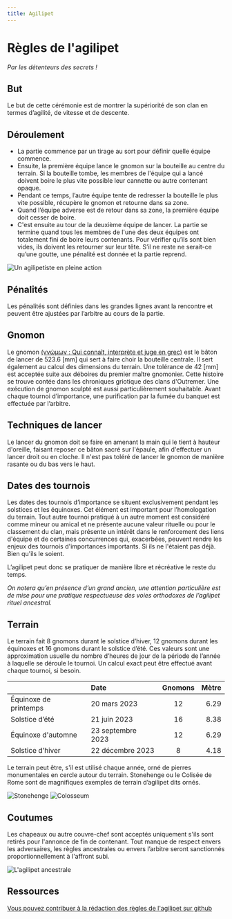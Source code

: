 ```yaml
---
title: Agilipet
---
```

# Règles de l'agilipet 
_Par les détenteurs des secrets !_

## But
Le but de cette cérémonie est de montrer la supériorité de son clan en termes d’agilité, de vitesse et de descente.

## Déroulement
- La partie commence par un tirage au sort pour définir quelle équipe commence. 
- Ensuite, la première équipe lance le gnomon sur la bouteille au centre du terrain. Si la bouteille tombe, les membres de l'équipe qui a lancé doivent boire le plus vite possible leur cannette ou autre contenant opaque. 
- Pendant ce temps, l’autre équipe tente de redresser la bouteille le plus vite possible, récupère le gnomon et retourne dans sa zone. 
- Quand l’équipe adverse est de retour dans sa zone, la première équipe doit cesser de boire.
- C'est ensuite au tour de la deuxième équipe de lancer.
La partie se termine quand tous les membres de l'une des deux équipes ont totalement fini de boire leurs contenants. Pour vérifier qu’ils sont bien vides, ils doivent les retourner sur leur tête. S’il ne reste ne serait-ce qu’une goutte, une pénalité est donnée et la partie reprend. 

![Un agilipetiste en pleine action](https://upload.wikimedia.org/wikipedia/commons/thumb/8/85/Showing_method_of_attack_with_boomerang_-_NMA-15147.jpg/356px-Showing_method_of_attack_with_boomerang_-_NMA-15147.jpg)

## Pénalités
Les pénalités sont définies dans les grandes lignes avant la rencontre et peuvent être ajustées par l’arbitre au cours de la partie.

## Gnomon
Le gnomon [(γνώμων : Qui connaît, interprète et juge en grec)](https://fr.wiktionary.org/wiki/%CE%B3%CE%BD%CF%8E%CE%BC%CF%89%CE%BD) est le bâton de lancer de 523.6 [mm] qui sert à faire choir la bouteille centrale. Il sert également au calcul des dimensions du terrain. 
Une tolérance de 42 [mm] est acceptée suite aux déboires du premier maître gnomonier. Cette histoire se trouve contée dans les chroniques griotique des clans d'Outremer.
Une exécution de gnomon sculpté est aussi particulièrement souhaitable. Avant chaque tournoi d’importance, une purification par la fumée du banquet est effectuée par l’arbitre.

## Techniques de lancer
Le lancer du gnomon doit se faire en amenant la main qui le tient à hauteur d'oreille, faisant reposer ce bâton sacré sur l'épaule, afin d'effectuer un lancer droit ou en cloche. Il n'est pas toléré de lancer le gnomon de manière rasante ou du bas vers le haut. 

## Dates des tournois
Les dates des tournois d’importance se situent exclusivement pendant les solstices et les équinoxes. Cet élément est important pour l’homologation du terrain. 
Tout autre tournoi pratiqué à un autre moment est considéré comme mineur ou amical et ne présente aucune valeur rituelle ou pour le classement du clan, mais présente un intérêt dans le renforcement des liens d'équipe et de certaines concurrences qui, exacerbées, peuvent rendre les enjeux des tournois d'importances importants. Si ils ne l'étaient pas déjà. Bien qu'ils le soient.

L’agilipet peut donc se pratiquer de manière libre et récréative le reste du temps. 

_On notera qu’en présence d’un grand ancien, une attention particulière est de mise pour une pratique respectueuse des voies orthodoxes de l’agilipet rituel ancestral._

## Terrain
Le terrain fait 8 gnomons durant le solstice d’hiver, 12 gnomons durant les équinoxes et 16 gnomons durant le solstice d’été.
Ces valeurs sont une approximation usuelle du nombre d’heures de jour de la période de l’année à laquelle se déroule le tournoi. Un calcul exact peut être effectué avant chaque tournoi, si besoin.

|                        |Date              | Gnomons           | Mètre       |
|:-----------------------|:-----------------|:-----------------:| -----------:|
| Équinoxe de printemps  | 20 mars 2023     | 12                | 6.29        |
| Solstice d’été         | 21 juin 2023     | 16                | 8.38        |
| Équinoxe d'automne     | 23 septembre 2023| 12                | 6.29        |
| Solstice d’hiver       | 22 décembre 2023 | 8                 | 4.18        |

Le terrain peut être, s'il est utilisé chaque année, orné de pierres monumentales en cercle autour du terrain. Stonehenge ou le Colisée de Rome sont de magnifiques exemples de terrain d’agilipet dits ornés.

![Stonehenge](https://upload.wikimedia.org/wikipedia/commons/thumb/6/67/Stonehenge_render.jpg/320px-Stonehenge_render.jpg)
![Colosseum](https://upload.wikimedia.org/wikipedia/commons/thumb/b/be/Colosseum_in_Rome_%28titel_op_object%29_P.I.N._5818_Roma_Amfiteatro_flavio_o_colosseo_%28A.D._dell_72_all%27_80%29._%28titel_op_object%29%2C_RP-F-2007-358-56.jpg/297px-Colosseum_in_Rome_%28titel_op_object%29_P.I.N._5818_Roma_Amfiteatro_flavio_o_colosseo_%28A.D._dell_72_all%27_80%29._%28titel_op_object%29%2C_RP-F-2007-358-56.jpg)

## Coutumes 
Les chapeaux ou autre couvre-chef sont acceptés uniquement s'ils sont retirés pour l'annonce de fin de contenant. 
Tout manque de respect envers les adversaires, les règles ancestrales ou envers l’arbitre seront sanctionnés proportionnellement à l'affront subi.

![L'agilipet ancestrale](https://upload.wikimedia.org/wikipedia/commons/thumb/9/97/Rosa_camuna_e_antropomorfi_R24_-_Foppe_-_Nadro.jpg/334px-Rosa_camuna_e_antropomorfi_R24_-_Foppe_-_Nadro.jpg)

## Ressources
[Vous pouvez contribuer à la rédaction des règles de l'agilipet sur github](https://github.com/Lahminewski/note/edit/main/agilipet.md)
